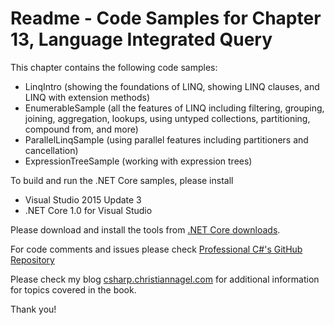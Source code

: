 # Readme - Code Samples for Chapter 13, Language Integrated Query

This chapter contains the following code samples:

* LinqIntro (showing the foundations of LINQ, showing LINQ clauses, and LINQ with extension methods)
* EnumerableSample (all the features of LINQ including filtering, grouping, joining, aggregation, lookups, using untyped collections, partitioning, compound from, and more)
* ParallelLinqSample (using parallel features including partitioners and cancellation)
* ExpressionTreeSample (working with expression trees)

To build and run the .NET Core samples, please install
* Visual Studio 2015 Update 3
* .NET Core 1.0 for Visual Studio

Please download and install the tools from [.NET Core downloads](https://www.microsoft.com/net/core#windows).
 
For code comments and issues please check [Professional C#'s GitHub Repository](https://github.com/ProfessionalCSharp/ProfessionalCSharp6)

Please check my blog [csharp.christiannagel.com](https://csharp.christiannagel.com "csharp.christiannagel.com") for additional information for topics covered in the book.

Thank you!